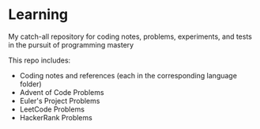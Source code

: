 # Learning
My catch-all repository for coding notes, problems, experiments, and tests in the pursuit of programming mastery

This repo includes:
* Coding notes and references (each in the corresponding language folder)
* Advent of Code Problems
* Euler's Project Problems
* LeetCode Problems
* HackerRank Problems

